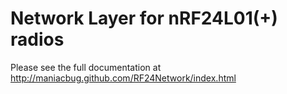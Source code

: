 # Network Layer for nRF24L01(+) radios

Please see the full documentation at http://maniacbug.github.com/RF24Network/index.html 
